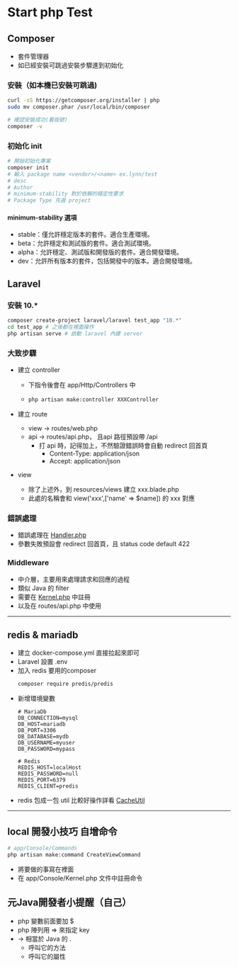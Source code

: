 # Start php Test

## Composer 
- 套件管理器
- 如已經安裝可跳過安裝步驟進到初始化
### 安裝（如本機已安裝可跳過)
```bash
curl -sS https://getcomposer.org/installer | php
sudo mv composer.phar /usr/local/bin/composer

# 確認安裝成功(看版號)
composer -v
```
### 初始化 init
```bash
# 開始初始化專案
composer init
# 輸入 package name <vendor>/<name> ex.lynn/test
# desc
# Author
# minimum-stability 對於依賴的穩定性要求
# Package Type 先選 project
```
#### minimum-stability 選項
- stable：僅允許穩定版本的套件。適合生產環境。
- beta：允許穩定和測試版的套件。適合測試環境。
- alpha：允許穩定、測試版和開發版的套件。適合開發環境。
- dev：允許所有版本的套件，包括開發中的版本。適合開發環境。
## Laravel
### 安裝 10.*
```bash
composer create-project laravel/laravel test_app "10.*"
cd test_app # 之後都在裡面操作
php artisan serve # 啟動 laravel 內建 server
```
### 大致步驟
- 建立 controller
  - 下指令後會在 app/Http/Controllers 中
  - ```bash 
    php artisan make:controller XXXController
    ```
- 建立 route 
  - view -> routes/web.php
  - api -> routes/api.php， 且api 路徑預設帶 /api
    - 打 api 時，記得加上，不然驗證錯誤時會自動 redirect 回首頁
      - Content-Type: application/json
      - Accept: application/json

- view
  - 除了上述外，到 resources/views 建立 xxx.blade.php
  - 此處的名稱會和 view('xxx',['name' => $name]) 的 xxx 對應
### 錯誤處理
- 錯誤處理在 [Handler.php](test_app/app/Exceptions/Handler.php)
- 參數失敗預設會 redirect 回首頁，且 status code default 422
### Middleware
- 中介層，主要用來處理請求和回應的過程
- 類似 Java 的 filter
- 需要在 [Kernel.php](test_app/app/Http/Kernel.php) 中註冊
- 以及在 routes/api.php 中使用
---
## redis & mariadb
- 建立 docker-compose.yml 直接拉起來即可
- Laravel 設置 .env
- 加入 redis 要用的composer 
  ```bash
  composer require predis/predis
  ```
- 新增環境變數
  ```properties
  # MariaDb
  DB_CONNECTION=mysql
  DB_HOST=mariadb
  DB_PORT=3306
  DB_DATABASE=mydb
  DB_USERNAME=myuser
  DB_PASSWORD=mypass
  
  # Redis 
  REDIS_HOST=localHost
  REDIS_PASSWORD=null
  REDIS_PORT=6379
  REDIS_CLIENT=predis
  ```
- redis 包成一包 util 比較好操作詳看 [CacheUtil](test_app/app/Utils/CacheUtil.php)
---
## local 開發小技巧 自增命令
```bash
# app/Console/Commands
php artisan make:command CreateViewCommand
```
- 將要做的事寫在裡面
- 在 app/Console/Kernel.php 文件中註冊命令

## 元Java開發者小提醒（自己）
- php 變數前面要加 $
- php 陣列用 => 來指定 key
- -> 相當於 Java 的 .
  - 呼叫它的方法
  - 呼叫它的屬性
